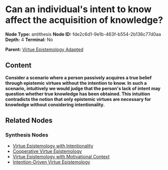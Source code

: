 # Can an individual's intent to know affect the acquisition of knowledge?

**Node Type:** antithesis
**Node ID:** fde2c6d1-9e1b-463f-b554-2b136c77d0aa
**Depth:** 4
**Terminal:** No

**Parent:** [Virtue Epistemology Adapted](virtue-epistemology-adapted-synthesis-506dae82-b34a-4a31-92f2-652129bcc885.md)

## Content

**Consider a scenario where a person passively acquires a true belief through epistemic virtues without the intention to know. In such a scenario, intuitively we would judge that the person's lack of intent may question whether true knowledge has been obtained. This intuition contradicts the notion that only epistemic virtues are necessary for knowledge without considering intentionality.**

## Related Nodes

### Synthesis Nodes

- [Virtue Epistemology with Intentionality](virtue-epistemology-with-intentionality-synthesis-4c0a9e68-3163-4453-8401-ed89542a69b8.md)
- [Cooperative Virtue Epistemology](cooperative-virtue-epistemology-synthesis-42cbcc10-e216-4726-acc2-e645196e5239.md)
- [Virtue Epistemology with Motivational Context](virtue-epistemology-with-motivational-context-synthesis-9fce9ade-6a7c-4618-98bd-bf142d069b51.md)
- [Intention-Driven Virtue Epistemology](intention-driven-virtue-epistemology-synthesis-494ad5a8-ed53-4245-83bb-d1ed6a420087.md)
